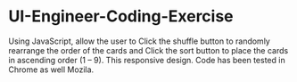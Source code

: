 # UI-Engineer-Coding-Exercise
Using JavaScript, allow the user to Click the shuffle button to randomly rearrange the order of the cards and Click the sort button to place the cards in ascending order (1 – 9).
This responsive design.
Code has been tested in Chrome as well Mozila.
